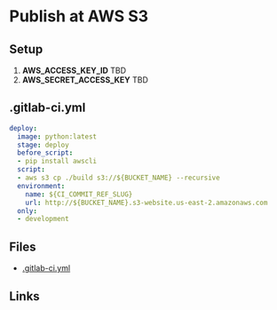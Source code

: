 # Publish at AWS S3

## Setup

1. **AWS_ACCESS_KEY_ID** TBD
1. **AWS_SECRET_ACCESS_KEY** TBD

## .gitlab-ci.yml

```yaml
deploy:
  image: python:latest
  stage: deploy
  before_script:
  - pip install awscli
  script:
  - aws s3 cp ./build s3://${BUCKET_NAME} --recursive
  environment:
    name: ${CI_COMMIT_REF_SLUG}
    url: http://${BUCKET_NAME}.s3-website.us-east-2.amazonaws.com
  only:
  - development
```
## Files
* [.gitlab-ci.yml](.gitlab-ci.yml)

## Links
